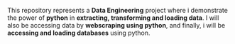 This repository represents a **Data Engineering** project where i demonstrate the power of **python** in **extracting, transforming and loading data**. I will also be accessing data by **webscraping using python**, and finally,
i will be **accessing and loading databases** using python.
